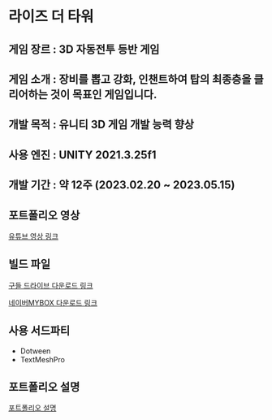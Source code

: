 # 라이즈 더 타워


## 게임 장르 : 3D 자동전투 등반 게임

## 게임 소개 : 장비를 뽑고 강화, 인챈트하여 탑의 최종층을 클리어하는 것이 목표인 게임입니다.


## 개발 목적 : 유니티 3D 게임 개발 능력 향상

## 사용 엔진 : UNITY 2021.3.25f1


## 개발 기간 : 약 12주 (2023.02.20 ~ 2023.05.15)


## 포트폴리오 영상
[유튜브 영상 링크](https://youtu.be/K_3etDquoiI)


## 빌드 파일
[구들 드라이브 다운로드 링크](https://drive.google.com/file/d/12zWWDYZ7dE3D2uxAFkWYfwVkTln61rEn/view?usp=sharing)


[네이버MYBOX 다운로드 링크](http://naver.me/FBJlkoQH)


## 사용 서드파티
* Dotween
* TextMeshPro

## 포트폴리오 설명
[포트폴리오 설명](https://comfortable-reptile-21e.notion.site/Rise-The-Tower-208126f05304801a8309f7cca7a6551e?source=copy_link)
